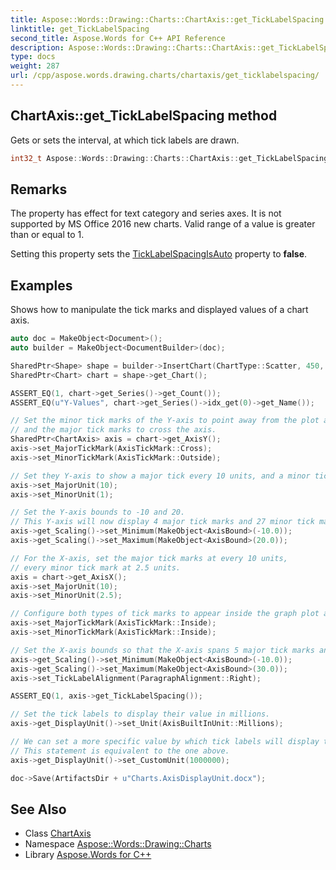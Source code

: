 ```yaml
---
title: Aspose::Words::Drawing::Charts::ChartAxis::get_TickLabelSpacing method
linktitle: get_TickLabelSpacing
second_title: Aspose.Words for C++ API Reference
description: Aspose::Words::Drawing::Charts::ChartAxis::get_TickLabelSpacing method. Gets or sets the interval, at which tick labels are drawn in C++.
type: docs
weight: 287
url: /cpp/aspose.words.drawing.charts/chartaxis/get_ticklabelspacing/
---
```

## ChartAxis::get_TickLabelSpacing method


Gets or sets the interval, at which tick labels are drawn.

```cpp
int32_t Aspose::Words::Drawing::Charts::ChartAxis::get_TickLabelSpacing()
```

## Remarks


The property has effect for text category and series axes. It is not supported by MS Office 2016 new charts. Valid range of a value is greater than or equal to 1.

Setting this property sets the [TickLabelSpacingIsAuto](../get_ticklabelspacingisauto/) property to **false**.

## Examples



Shows how to manipulate the tick marks and displayed values of a chart axis. 
```cpp
auto doc = MakeObject<Document>();
auto builder = MakeObject<DocumentBuilder>(doc);

SharedPtr<Shape> shape = builder->InsertChart(ChartType::Scatter, 450, 250);
SharedPtr<Chart> chart = shape->get_Chart();

ASSERT_EQ(1, chart->get_Series()->get_Count());
ASSERT_EQ(u"Y-Values", chart->get_Series()->idx_get(0)->get_Name());

// Set the minor tick marks of the Y-axis to point away from the plot area,
// and the major tick marks to cross the axis.
SharedPtr<ChartAxis> axis = chart->get_AxisY();
axis->set_MajorTickMark(AxisTickMark::Cross);
axis->set_MinorTickMark(AxisTickMark::Outside);

// Set they Y-axis to show a major tick every 10 units, and a minor tick every 1 unit.
axis->set_MajorUnit(10);
axis->set_MinorUnit(1);

// Set the Y-axis bounds to -10 and 20.
// This Y-axis will now display 4 major tick marks and 27 minor tick marks.
axis->get_Scaling()->set_Minimum(MakeObject<AxisBound>(-10.0));
axis->get_Scaling()->set_Maximum(MakeObject<AxisBound>(20.0));

// For the X-axis, set the major tick marks at every 10 units,
// every minor tick mark at 2.5 units.
axis = chart->get_AxisX();
axis->set_MajorUnit(10);
axis->set_MinorUnit(2.5);

// Configure both types of tick marks to appear inside the graph plot area.
axis->set_MajorTickMark(AxisTickMark::Inside);
axis->set_MinorTickMark(AxisTickMark::Inside);

// Set the X-axis bounds so that the X-axis spans 5 major tick marks and 12 minor tick marks.
axis->get_Scaling()->set_Minimum(MakeObject<AxisBound>(-10.0));
axis->get_Scaling()->set_Maximum(MakeObject<AxisBound>(30.0));
axis->set_TickLabelAlignment(ParagraphAlignment::Right);

ASSERT_EQ(1, axis->get_TickLabelSpacing());

// Set the tick labels to display their value in millions.
axis->get_DisplayUnit()->set_Unit(AxisBuiltInUnit::Millions);

// We can set a more specific value by which tick labels will display their values.
// This statement is equivalent to the one above.
axis->get_DisplayUnit()->set_CustomUnit(1000000);

doc->Save(ArtifactsDir + u"Charts.AxisDisplayUnit.docx");
```

## See Also

* Class [ChartAxis](../)
* Namespace [Aspose::Words::Drawing::Charts](../../)
* Library [Aspose.Words for C++](../../../)
